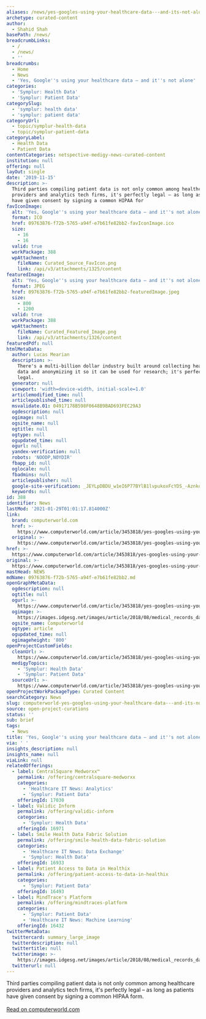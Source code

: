 ```yaml
---
aliases: /news/yes-googles-using-your-healthcare-data---and-its-not-alone
archetype: curated-content
author:
  - Shahid Shah
basePath: /news/
breadcrumbLinks:
  - /
  - /news/
  - ''
breadcrumbs:
  - Home
  - News
  - 'Yes, Google''s using your healthcare data – and it''s not alone'
categories:
  - 'Symplur: Health Data'
  - 'Symplur: Patient Data'
categorySlug:
  - 'symplur: health data'
  - 'symplur: patient data'
categoryUrl:
  - topic/symplur-health-data
  - topic/symplur-patient-data
categoryLabel:
  - Health Data
  - Patient Data
contentCategories: netspective-medigy-news-curated-content
institution: null
offering: null
layOut: single
date: '2019-11-15'
description: >-
  Third parties compiling patient data is not only common among healthcare
  providers and analytics tech firms, it's perfectly legal – as long as patients
  have given consent by signing a common HIPAA for
favIconImage:
  alt: 'Yes, Google''s using your healthcare data – and it''s not alone'
  format: ICO
  href: 09763876-f72b-5765-a94f-e7b61fe82bb2-favIconImage.ico
  size:
    - 16
    - 16
  valid: true
  workPackage: 388
  wpAttachment:
    fileName: Curated_Source_FavIcon.png
    link: /api/v3/attachments/1325/content
featuredImage:
  alt: 'Yes, Google''s using your healthcare data – and it''s not alone'
  format: JPEG
  href: 09763876-f72b-5765-a94f-e7b61fe82bb2-featuredImage.jpeg
  size:
    - 800
    - 1200
  valid: true
  workPackage: 388
  wpAttachment:
    fileName: Curated_Featured_Image.png
    link: /api/v3/attachments/1326/content
featuredPdf: null
htmlMetaData:
  author: Lucas Mearian
  description: >-
    There's a multi-billion dollar industry built around collecting healthcare
    data and anonymizing it so it can be used for research; it's perfectly
    legal.
  generator: null
  viewport: 'width=device-width, initial-scale=1.0'
  articlemodified_time: null
  articlepublished_time: null
  msvalidate.01: 04917178B598F0648B9BAD693FEC29A3
  ogdescription: null
  ogimage: null
  ogsite_name: null
  ogtitle: null
  ogtype: null
  ogupdated_time: null
  ogurl: null
  yandex-verification: null
  robots: 'NOODP,NOYDIR'
  fbapp_id: null
  oglocale: null
  fbadmins: null
  articlepublisher: null
  google-site-verification: _JEYLpDBDU_w1eI6P77BYlB1lvpukoxFcYDS_-Aznko
  keywords: null
id: 388
identifier: News
lastMod: '2021-01-29T01:01:17.814000Z'
link:
  brand: computerworld.com
  href: >-
    https://www.computerworld.com/article/3453818/yes-googles-using-your-healthcare-data-and-its-not-alone.html
  original: >-
    https://www.computerworld.com/article/3453818/yes-googles-using-your-healthcare-data-and-its-not-alone.html
href: >-
  https://www.computerworld.com/article/3453818/yes-googles-using-your-healthcare-data-and-its-not-alone.html
original: >-
  https://www.computerworld.com/article/3453818/yes-googles-using-your-healthcare-data-and-its-not-alone.html
mastHead: NEWS
mdName: 09763876-f72b-5765-a94f-e7b61fe82bb2.md
openGraphMetaData:
  ogdescription: null
  ogtitle: null
  ogurl: >-
    https://www.computerworld.com/article/3453818/yes-googles-using-your-healthcare-data-and-its-not-alone.html
  ogimage: >-
    https://images.idgesg.net/images/article/2018/08/medical_records_data_healthcare_iot_monitoring_by_metamorworks_gettyimages-815517604_1200x800-100767249-large.3x2.jpg
  ogsite_name: Computerworld
  ogtype: article
  ogupdated_time: null
  ogimageheight: '800'
openProjectCustomFields:
  cleanUrl: >-
    https://www.computerworld.com/article/3453818/yes-googles-using-your-healthcare-data-and-its-not-alone.html
  medigyTopics:
    - 'Symplur: Health Data'
    - 'Symplur: Patient Data'
  sourceUrl: >-
    https://www.computerworld.com/article/3453818/yes-googles-using-your-healthcare-data-and-its-not-alone.html
openProjectWorkPackageType: Curated Content
searchCategory: News
slug: computerworld-yes-googles-using-your-healthcare-data---and-its-not-alone
source: open-project-curations
status: ''
sub: brief
tags:
  - News
title: 'Yes, Google''s using your healthcare data – and it''s not alone'
via: ' '
insights_description: null
insights_name: null
viaLink: null
relatedOfferings:
  - label: CentralSquare Medworxx™
    permalink: /offering/centralsquare-medworxx
    categories:
      - 'Healthcare IT News: Analytics'
      - 'Symplur: Patient Data'
    offeringId: 17030
  - label: Validic Inform
    permalink: /offering/validic-inform
    categories:
      - 'Symplur: Health Data'
    offeringId: 16971
  - label: Smile Health Data Fabric Solution
    permalink: /offering/smile-health-data-fabric-solution
    categories:
      - 'Healthcare IT News: Data Exchange'
      - 'Symplur: Health Data'
    offeringId: 16933
  - label: Patient Access to Data in Healthix
    permalink: /offering/patient-access-to-data-in-healthix
    categories:
      - 'Symplur: Patient Data'
    offeringId: 16493
  - label: MindTrace's Platform
    permalink: /offering/mindtraces-platform
    categories:
      - 'Symplur: Patient Data'
      - 'Healthcare IT News: Machine Learning'
    offeringId: 16432
twitterMetaData:
  twittercard: summary_large_image
  twitterdescription: null
  twittertitle: null
  twitterimage: >-
    https://images.idgesg.net/images/article/2018/08/medical_records_data_healthcare_iot_monitoring_by_metamorworks_gettyimages-815517604_1200x800-100767249-large.3x2.jpg
  twitterurl: null
---
```

<p>Third parties compiling patient data is not only common among healthcare providers and analytics tech firms, it's perfectly legal – as long as patients have given consent by signing a common HIPAA form.&nbsp;<br><br><a href="https://www.computerworld.com/article/3453818/yes-googles-using-your-healthcare-data-and-its-not-alone.html">Read on computerworld.com</a></p>